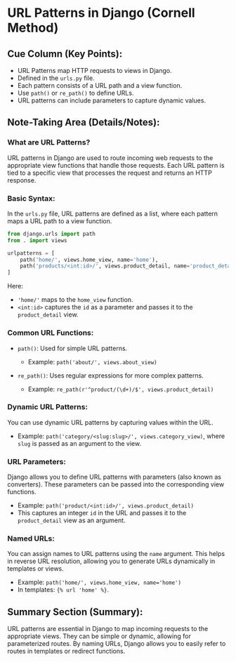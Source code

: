 
# URL Patterns in Django (Cornell Method)

## Cue Column (Key Points):
- URL Patterns map HTTP requests to views in Django.
- Defined in the `urls.py` file.
- Each pattern consists of a URL path and a view function.
- Use `path()` or `re_path()` to define URLs.
- URL patterns can include parameters to capture dynamic values.

## Note-Taking Area (Details/Notes):

### What are URL Patterns?
URL patterns in Django are used to route incoming web requests to the appropriate view functions that handle those requests. Each URL pattern is tied to a specific view that processes the request and returns an HTTP response.

### Basic Syntax:
In the `urls.py` file, URL patterns are defined as a list, where each pattern maps a URL path to a view function.
```python
from django.urls import path
from . import views

urlpatterns = [
    path('home/', views.home_view, name='home'),
    path('products/<int:id>/', views.product_detail, name='product_detail'),
]
```
Here:
- `'home/'` maps to the `home_view` function.
- `<int:id>` captures the `id` as a parameter and passes it to the `product_detail` view.

### Common URL Functions:
- `path()`: Used for simple URL patterns.
    - Example: `path('about/', views.about_view)`
  
- `re_path()`: Uses regular expressions for more complex patterns.
    - Example: `re_path(r'^product/(\d+)/$', views.product_detail)`
  
### Dynamic URL Patterns:
You can use dynamic URL patterns by capturing values within the URL.
- Example: `path('category/<slug:slug>/', views.category_view)`, where `slug` is passed as an argument to the view.

### URL Parameters:
Django allows you to define URL patterns with parameters (also known as converters). These parameters can be passed into the corresponding view functions.
- Example: `path('product/<int:id>/', views.product_detail)`
- This captures an integer `id` in the URL and passes it to the `product_detail` view as an argument.

### Named URLs:
You can assign names to URL patterns using the `name` argument. This helps in reverse URL resolution, allowing you to generate URLs dynamically in templates or views.
- Example: `path('home/', views.home_view, name='home')`
- In templates: `{% url 'home' %}`.

## Summary Section (Summary):
URL patterns are essential in Django to map incoming requests to the appropriate views. They can be simple or dynamic, allowing for parameterized routes. By naming URLs, Django allows you to easily refer to routes in templates or redirect functions.